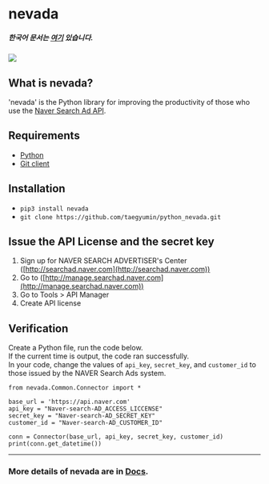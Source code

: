 # nevada

##### 한국어 문서는 [여기](https://github.com/taegyumin/python_nevada/blob/master/README.md) 있습니다.

<img src="https://img.shields.io/pypi/v/0.0.1">

## What is nevada?
'nevada' is the Python library for improving the productivity of those who use the [Naver Search Ad API](https://github.com/naver/searchad-apidoc).

## Requirements
- [Python](https://www.python.org/) <br>
- [Git client](https://git-scm.com/downloads) <br>

## Installation
- `pip3 install nevada` <br>
- `git clone https://github.com/taegyumin/python_nevada.git` <br>

## Issue the API License and the secret key

1. Sign up for NAVER SEARCH ADVERTISER's Center ([http://searchad.naver.com](http://searchad.naver.com))
2. Go to ([http://manage.searchad.naver.com](http://manage.searchad.naver.com))
3. Go to Tools > API Manager
4. Create API license

## Verification
Create a Python file, run the code below. <br>
If the current time is output, the code ran successfully. <br>
In your code, change the values of `api_key`, `secret_key`, and `customer_id` to those issued by the NAVER Search Ads system.

	from nevada.Common.Connector import *
	
	base_url = 'https://api.naver.com'
	api_key = "Naver-search-AD_ACCESS_LICCENSE"
	secret_key = "Naver-search-AD_SECRET_KEY"
	customer_id = "Naver-search-AD_CUSTOMER_ID"

	conn = Connector(base_url, api_key, secret_key, customer_id)
	print(conn.get_datetime())
	
---

### More details of nevada are in [Docs](https://github.com/taegyumin/python_nevada/tree/master/Docs).


